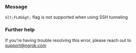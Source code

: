 
### Message
`&lt;FLAG&gt;` flag is not supported when using SSH tunneling

### Further help
If you're having trouble resolving this error, please reach out to [support@ngrok.com](mailto:support@ngrok.com?subject=Help%20with%20ERR_NGROK_1109)

